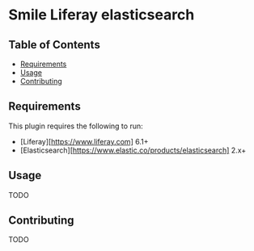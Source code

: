 Smile Liferay elasticsearch
===========================

Table of Contents
-----------------

  * [Requirements](#requirements)
  * [Usage](#usage)
  * [Contributing](#contributing)


Requirements
------------

This plugin requires the following to run:

  * [Liferay][https://www.liferay.com] 6.1+
  * [Elasticsearch][https://www.elastic.co/products/elasticsearch] 2.x+


Usage
-----

TODO

Contributing
------------

TODO